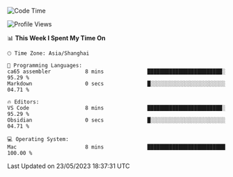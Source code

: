<!--START_SECTION:waka-->
![Code Time](http://img.shields.io/badge/Code%20Time-104%20hrs%2056%20mins-blue)

![Profile Views](http://img.shields.io/badge/Profile%20Views-5-blue)

📊 **This Week I Spent My Time On** 

```text
🕑︎ Time Zone: Asia/Shanghai

💬 Programming Languages: 
ca65 assembler           8 mins              ████████████████████████░   95.29 % 
Markdown                 0 secs              █░░░░░░░░░░░░░░░░░░░░░░░░   04.71 % 

🔥 Editors: 
VS Code                  8 mins              ████████████████████████░   95.29 % 
Obsidian                 0 secs              █░░░░░░░░░░░░░░░░░░░░░░░░   04.71 % 

💻 Operating System: 
Mac                      8 mins              █████████████████████████   100.00 % 
```


 Last Updated on 23/05/2023 18:37:31 UTC
<!--END_SECTION:waka-->
